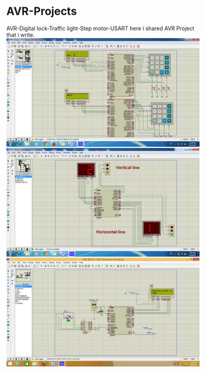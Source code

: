 # AVR-Projects
AVR-Digital lock-Traffic light-Step motor-USART
here i shared AVR Project that i write.
![chater](images/img-chater.png)
![trafficlight](images/img-trafficlight.png)
![img-temp-meter](images/img-temp-meter.png)



